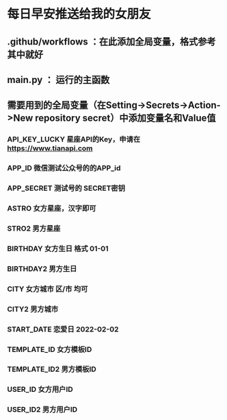 # 每日早安推送给我的女朋友
## .github/workflows ：在此添加全局变量，格式参考其中就好
## main.py ： 运行的主函数

## 需要用到的全局变量（在Setting->Secrets->Action->New repository secret）中添加变量名和Value值

### API_KEY_LUCKY 星座API的Key，申请在 https://www.tianapi.com

### APP_ID  微信测试公众号的的APP_id

### APP_SECRET  测试号的 SECRET密钥

### ASTRO 女方星座，汉字即可

### STRO2 男方星座

### BIRTHDAY 女方生日 格式 01-01

### BIRTHDAY2 男方生日

### CITY 女方城市 区/市 均可

### CITY2 男方城市

### START_DATE 恋爱日 2022-02-02

### TEMPLATE_ID 女方模板ID

### TEMPLATE_ID2 男方模板ID

### USER_ID 女方用户ID

### USER_ID2 男方用户ID
